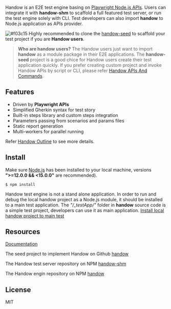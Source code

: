 Handow is an E2E test engine basing on [Playwright Node.js APIs](https://playwright.dev/docs/intro/). Users can integrate it with **handow-shm** to scaffold a full featured test server, or run the test engine solely with CLI. Test developers can also import **handow** to Node.js application as APIs provider.

![#f03c15](https://via.placeholder.com/15/f03c15/000000?text=+) Highly recommended to clone the [handow-seed](https://github.com/newlifewj/handow-seed) to scaffold your test project if you are **Handow users**.

> **Who are handow users?** The Handow users just want to import **handow** as a module package in their E2E applications. The **handow-seed** project is a good chice for Handow users create their test application quickly. If you prefer creating custom project and invoke Handow APIs by script or CLI, please refer [Handow APIs And Commands](https://github.com/newlifewj/handow/wiki/Handow-APIs-And-Commands).

## Features

+ Driven by **Playwright APIs** 
+ Simplified Gherkin syntax for test story
+ Built-in steps library and custom steps integration
+ Parameters passing from scenarios and params files
+ Static report generation
+ Multi-workers for parallel running

Refer [Handow Outline](https://github.com/newlifewj/handow/wiki/Handow-Outline) to see more details.

## Install

Make sure [Node.js](https://nodejs.org/en/download/) has been installed to your local machine, versions **">=12.0.0 && <15.0.0"** are recommended).

```
$ npm install
```

Handow test engine is not a stand alone application. In order to run and debug the local handow project as a Node.js module, it should be installed to a main test application. The _"/\_testApp/"_ folder in **handow** source code is a simple test project, developers can use it as main application.
[Install local handow project to main test](https://github.com/newlifewj/handow/tree/master/_testApp)

## Resources

[Documentation](https://github.com/newlifewj/handow/wiki)

The seed project to implement Handow on Github [handow](https://github.com/newlifewj/handow-seed)

The Handow test server repository on NPM [handow-shm](https://www.npmjs.com/package/handow-shm)

The Handow engin repository on NPM [handow](https://www.npmjs.com/package/handow)

## License

MIT

